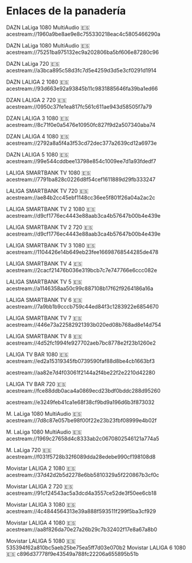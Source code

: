 # Enlaces de la panadería

DAZN LaLiga 1080 MultiAudio 🇪🇸
acestream://1960a9be8ae9e8c755330218eac4c5805466290a

DAZN LaLiga 1080 MultiAudio 🇪🇸
acestream://75251ba975132ec9a202806ba5bf606e87280c96

DAZN LaLiga 720 🇪🇸
acestream://a3bca895c58d3fc7d5e4259d3d5e3cf0291d1914

DAZN LALIGA 2 1080 🇪🇸
acestream://93d663e92a93845b11c9831885646fa39ba1ed66

DZAN LALIGA 2 720 🇪🇸
acestream://0950c37fe1ea817fc561c611ae943d58505f7a79

DZAN LALIGA 3 1080 🇪🇸
acestream://8c71f0e0a5476e10950fc827f9d2a507340aba74

DZAN LALIGA 4 1080 🇪🇸
acestream://2792a8a5f4a3f53cd72dec377a2639cd12a6973e

DAZN LALIGA 5 1080 🇪🇸
acestream://99e544cddbee13798e854c1009ee7d1a93fdedf7

LALIGA SMARTBANK TV 1080 🇪🇸
acestream://7791ba828c0226d8f54cef1611889d29fb333247

LALIGA SMARTBANK TV 720 🇪🇸
acestream://ae84b2cc45ebf1148cc36ee5f801f26a04a2ac2c

LALIGA SMARTBANK TV 2 1080 🇪🇸
acestream://d9cf1776ec4443e88aab3ca4b57647b00b4e439e

LALIGA SMARTBANK TV 2 720 🇪🇸
acestream://d9cf1776ec4443e88aab3ca4b57647b00b4e439e

LALIGA SMARTBANK TV 3 1080 🇪🇸
acestream://1104426e14b649eb23fee16698768544285de478

LALIGA SMARTBANK TV 4 🇪🇸
acestream://2cacf21476b036e319bcb7c7e747766e6ccc082e

LALIGA SMARTBANK TV 5 🇪🇸
acestream://a1146358aa50c99c887108b17f62f9264186a16a

LALIGA SMARTBANK TV 6 🇪🇸
acestream://7a9bb1b9cccb759c44ed84f3c1283922e6854670

LALIGA SMARTBANK TV 7 🇪🇸
acestream://446e73a22582921393b020ed08b768ad8e14d754

LALIGA SMARTBANK TV 8 🇪🇸
acestream://4d52fc1994fe927702aeb7bc8778e2f23b1260e2

LALIGA TV BAR 1080 🇪🇸
acestream://ed2a15319345fb0739590faf88d8be4cb1663bf3

acestream://aa82e7d4f03061f2144a2f4be22f2e2210d42280

LALIGA TV BAR 720 🇪🇸
acestream://fce88ddb0aca4a0869ecd23bdf0bddc288d95260

acestream://e3249feb41ca1e68f38cf9bd9a196d6b3f873032

M. LaLiga 1080 MultiAudio 🇪🇸
acestream://7d8c87e057be98f00f22e23b23fbf08999e4b02f

M. LaLiga 1080 MultiAudio 🇪🇸
acestream://1969c27658d4c8333ab2c0670802546121a774a5

M. LaLiga 720 🇪🇸
acestream://f031f5728b32f6089dda28edebe990cf198108d8

Movistar LALIGA 2 1080 🇪🇸
acestream://37d42d2b5d2278e6bb5810329a5f220867b3cf0c

Movistar LALIGA 2 720 🇪🇸
acestream://91cf24543ac5a3dcd4a3557ce52de3f50ee6cb18

Movistar LALIGA 3 1080 🇪🇸
acestream://4c4844564313e39a888f593511f299f5ba3cf929

Movistar LALIGA 4 1080 🇪🇸
acestream://aa8f826da70e27a26b29c7b32402f17e8a67a8b0

Movistar LALIGA 5 1080 🇪🇸
535394f62a810bc5aeb25be75ea5ff7d03e070b2
Movistar LALIGA 6 1080 🇪🇸
c896d37778f9e43549a788fc22206a655895b51b
